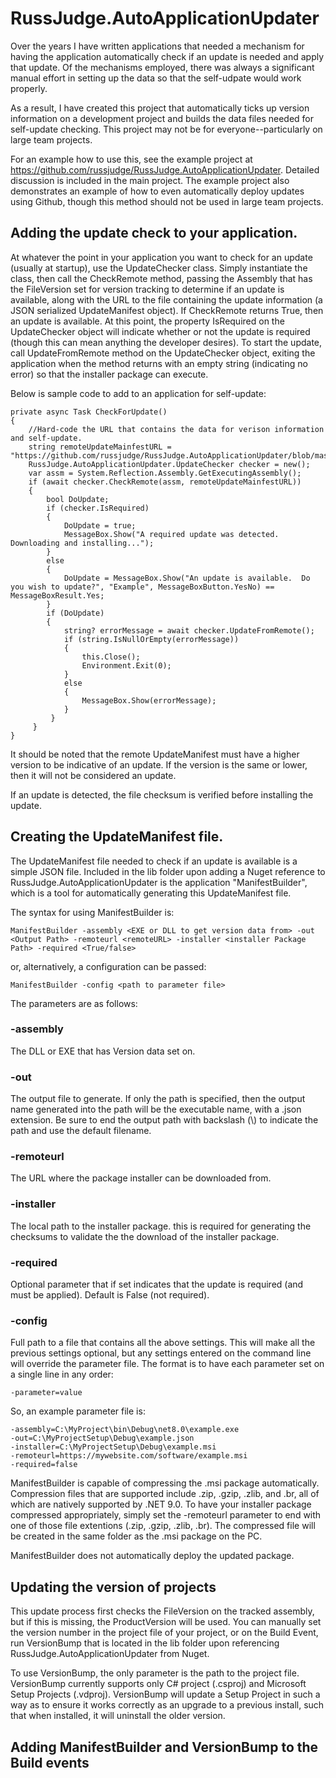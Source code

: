# RussJudge.AutoApplicationUpdater

Over the years I have written applications that needed a mechanism for having the application automatically check if an update is needed
and apply that update.  Of the mechanisms employed, there was always a significant manual effort in setting up the data so that the
self-udpate would work properly.

As a result, I have created this project that automatically ticks up version information on a development project and builds the data
files needed for self-update checking.  This project may not be for everyone--particularly on large team projects.

For an example how to use this, see the example project at https://github.com/russjudge/RussJudge.AutoApplicationUpdater.  Detailed discussion is included
in the main project.  The example project also demonstrates an example of how to even automatically deploy updates using Github, though this method should
not be used in large team projects.

## Adding the update check to your application.
At whatever the point in your application you want to check for an update (usually at startup), use the UpdateChecker class.  Simply
instantiate the class, then call the CheckRemote method, passing the Assembly that has the FileVersion set for version tracking to determine
if an update is available, along with the URL to the file containing the update information (a JSON serialized UpdateManifest object).
If CheckRemote returns True, then an update is available.  At this point, the property IsRequired on the UpdateChecker object will indicate
whether or not the update is required (though this can mean anything the developer desires).  To start the update, call UpdateFromRemote method
on the UpdateChecker object, exiting the application when the method returns with an empty string (indicating no error) so that the installer 
package can execute.

Below is sample code to add to an application for self-update:


```
private async Task CheckForUpdate()
{
    //Hard-code the URL that contains the data for verison information and self-update.
    string remoteUpdateMainfestURL = "https://github.com/russjudge/RussJudge.AutoApplicationUpdater/blob/master/SampleDeployment/Example.json";
    RussJudge.AutoApplicationUpdater.UpdateChecker checker = new();
    var assm = System.Reflection.Assembly.GetExecutingAssembly();
    if (await checker.CheckRemote(assm, remoteUpdateMainfestURL))
    {
        bool DoUpdate;
        if (checker.IsRequired)
        {
            DoUpdate = true;
            MessageBox.Show("A required update was detected.  Downloading and installing...");
        }
        else
        {
            DoUpdate = MessageBox.Show("An update is available.  Do you wish to update?", "Example", MessageBoxButton.YesNo) == MessageBoxResult.Yes;
        }
        if (DoUpdate)
        {
            string? errorMessage = await checker.UpdateFromRemote();
            if (string.IsNullOrEmpty(errorMessage))
            {
                this.Close();
                Environment.Exit(0);
            }
            else
            {
                MessageBox.Show(errorMessage);
            }
         }
     }
}
```

It should be noted that the remote UpdateManifest must have a higher version to be indicative of an update.  If the version is the same or lower,
then it will not be considered an update.

If an update is detected, the file checksum is verified before installing the update.

## Creating the UpdateManifest file.

The UpdateManifest file needed to check if an update is available is a simple JSON file.
Included in the lib folder upon adding a Nuget reference to RussJudge.AutoApplicationUpdater
is the application "ManifestBuilder", which is a tool for automatically generating this UpdateManifest file.

The syntax for using ManifestBuilder is:

`ManifestBuilder -assembly <EXE or DLL to get version data from> -out <Output Path> -remoteurl <remoteURL> -installer <installer Package Path> -required <True/false>`

or, alternatively, a configuration can be passed:

`ManifestBuilder -config <path to parameter file>`

The parameters are as follows:

### -assembly
The DLL or EXE that has Version data set on.

### -out
The output file to generate. If only the path is specified, then the output name generated into the path will be the executable name,
with a .json extension. Be sure to end the output path with backslash (\\) to indicate the path and use the default filename.

### -remoteurl
The URL where the package installer can be downloaded from.


### -installer
The local path to the installer package. this is required for generating the checksums to validate the the download of the installer package.

### -required
Optional parameter that if set indicates that the update is required (and must be applied). Default is False (not required).

### -config 
Full path to a file that contains all the above settings.  This will make all the previous settings optional, but any
settings entered on the command line will override the parameter file. The <parameter file> format is to have each parameter
set on a single line in any order:

`-parameter=value`

So, an example parameter file is:

```
-assembly=C:\MyProject\bin\Debug\net8.0\example.exe
-out=C:\MyProjectSetup\Debug\example.json
-installer=C:\MyProjectSetup\Debug\example.msi
-remoteurl=https://mywebsite.com/software/example.msi
-required=false
```

ManifestBuilder is capable of compressing the .msi package automatically. Compression files that are supported include .zip, .gzip, .zlib, and .br,
all of which are natively supported by .NET 9.0.  To have your installer package compressed appropriately, simply set the -remoteurl parameter
to end with one of those file extentions (.zip, .gzip, .zlib, .br).  The compressed file will be created in the same folder as the .msi package
on the PC.

ManifestBuilder does not automatically deploy the updated package.


## Updating the version of projects
This update process first checks the FileVersion on the tracked assembly, but if this is missing, the ProductVersion will be used.
You can manually set the version number in the project file of your project, or on the Build Event, run VersionBump that is located
in the lib folder upon referencing RussJudge.AutoApplicationUpdater from Nuget.

To use VersionBump, the only parameter is the path to the project file.  VersionBump currently supports only C# project (.csproj)
and Microsoft Setup Projects (.vdproj).  VersionBump will update a Setup Project in such a way as to ensure it works correctly as an upgrade
to a previous install, such that when installed, it will uninstall the older version.




## Adding ManifestBuilder and VersionBump to the Build events
